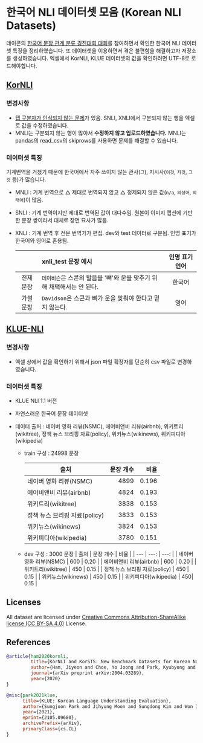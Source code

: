 # 한국어 NLI 데이터셋 모음 (Korean NLI Datasets)

데이콘의 [한국어 문장 관계 분류 경진대회 대회](https://dacon.io/competitions/official/235875/overview/description)를 참여하면서 확인한 한국어 NLI 데이터셋 특징을 정리하였습니다. 또 데이터셋을 이용하면서 겪은 불편함을 해결하고자 저장소를 생성하였습니다. 엑셀에서 KorNLI, KLUE 데이터셋의 값을 확인하려면 UTF-8로 로드해야합니다.


## [KorNLI](https://github.com/kakaobrain/KorNLUDatasets)

### 변경사항
- [탭 구분자가 인식되지 않는 문제](https://github.com/kakaobrain/KorNLUDatasets/issues/4)가 있음. SNLI, XNLI에서 구분되지 않는 행을 엑셀로 값을 수정하였습니다.
- MNLI는 구분되지 않는 행이 많아서 **수정하지 않고 업로드하였습니다.** MNLI는 pandas의 read_csv의 skiprows를 사용하면 문제를 해결할 수 있습니다.


### 데이터셋 특징

기계번역을 거쳤기 때문에 한국어에서 자주 쓰이지 않는 관사(`그`), 지시사(`이것`, `저것`, `그것` 등)가 많습니다.
- MNLI : 기계 번역으로 △ 제대로 번역되지 않고 △ 정제되지 않은 값(`n/a`, `의성어`, `의태어`)이 많음. 
- SNLI : 기계 번역이지만 제대로 번역된 값이 대다수임. 원본이 이미지 캡션에 기반한 문장 쌍이라서 대체로 장면 묘사가 많음.
- XNLI : 기계 번역 후 전문 번역가가 편집. dev와 test 데이터로 구분됨. 인명 표기가 한국어와 영어로 혼용됨.
 
    | |  xnli_test 문장 예시 | 인명 표기 언어|
    | :---: | :--- | :---: |
    | 전제 문장 | `데이비슨`은 스콘의 발음을 '뼈'와 운을 맞추기 위해 채택해서는 안 된다. | 한국어|
    | 가설 문장 | `Davidson`은 스콘과 뼈가 운을 맞춰야 한다고 믿지 않는다. | 영어 |



## [KLUE-NLI](https://github.com/KLUE-benchmark/KLUE)
### 변경사항
- 엑셀 상에서 값을 확인하기 위해서 json 파일 확장자를 단순히 csv 파일로 변경하였습니다.


### 데이터셋 특징
- KLUE NLI 1.1 버전 
- 자연스러운 한국어 문장 데이터셋
- 데이터 출처 : 네이버 영화 리뷰(NSMC), 에어비앤비 리뷰(airbnb), 위키트리(wikitree), 정책 뉴스 브리핑 자료(policy), 위키뉴스(wikinews), 위키피디아(wikipedia) 

  - train 구성 : 24998 문장
  
    | 출처 |  문장 개수 | 비율 |
    | --- | ---: | ---: |
    | 네이버 영화 리뷰(NSMC) | 4899 | 0.196 |
    | 에어비앤비 리뷰(airbnb) | 4824 | 0.193 | 
    | 위키트리(wikitree) | 3838 | 0.153 | 
    | 정책 뉴스 브리핑 자료(policy) | 3833 | 0.153 |
    | 위키뉴스(wikinews) | 3824 | 0.153 |
    | 위키피디아(wikipedia) | 3780| 0.151 |
  - dev 구성 : 3000 문장
    | 출처 |  문장 개수 | 비율 |
    | --- | ---: | ---: |
    | 네이버 영화 리뷰(NSMC) | 600 | 0.20 |
    | 에어비앤비 리뷰(airbnb) | 600 | 0.20 | 
    | 위키트리(wikitree) | 450 | 0.15 | 
    | 정책 뉴스 브리핑 자료(policy) | 450 | 0.15 |
    | 위키뉴스(wikinews) | 450 | 0.15 |
    | 위키피디아(wikipedia) | 450| 0.15 |



## Licenses
All dataset are licensed under [Creative Commons Attribution-ShareAlike license (CC BY-SA 4.0)](http://creativecommons.org/licenses/by-sa/4.0/) License.



## References
```bibtex
@article{ham2020kornli,
         title={KorNLI and KorSTS: New Benchmark Datasets for Korean Natural Language Understanding},
         author={Ham, Jiyeon and Choe, Yo Joong and Park, Kyubyong and Choi, Ilji and Soh, Hyungjoon},
         journal={arXiv preprint arXiv:2004.03289},
         year={2020}
}

@misc{park2021klue,
      title={KLUE: Korean Language Understanding Evaluation},
      author={Sungjoon Park and Jihyung Moon and Sungdong Kim and Won Ik Cho and Jiyoon Han and Jangwon Park and Chisung Song and Junseong Kim and Yongsook Song and Taehwan Oh and Joohong Lee and Juhyun Oh and Sungwon Lyu and Younghoon Jeong and Inkwon Lee and Sangwoo Seo and Dongjun Lee and Hyunwoo Kim and Myeonghwa Lee and Seongbo Jang and Seungwon Do and Sunkyoung Kim and Kyungtae Lim and Jongwon Lee and Kyumin Park and Jamin Shin and Seonghyun Kim and Lucy Park and Alice Oh and Jungwoo Ha and Kyunghyun Cho},
      year={2021},
      eprint={2105.09680},
      archivePrefix={arXiv},
      primaryClass={cs.CL}
}
```
